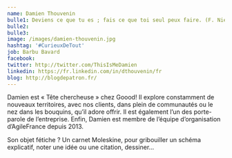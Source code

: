 ```yaml
---
name: Damien Thouvenin
bulle1: Deviens ce que tu es ; fais ce que toi seul peux faire. (F. Nietzsche)
bulle2: 
bulle3: 
image: /images/damien-thouvenin.jpg
hashtag: '#CurieuxDeTout'
job: Barbu Bavard
facebook: 
twitter: http://twitter.com/ThisIsMeDamien
linkedin: https://fr.linkedin.com/in/dthouvenin/fr
blog: http://blogdepatron.fr/
---
```


Damien est « Tête chercheuse » chez Goood! Il explore constamment de nouveaux territoires, avec nos clients, dans plein de communautés ou le nez dans les bouquins, qu’il adore offrir. Il est également l’un des porte-parole de l’entreprise. Enfin, Damien est membre de l’équipe d’organisation d’AgileFrance depuis 2013.

Son objet fétiche ? Un carnet Moleskine, pour gribouiller un schéma explicatif, noter une idée ou une citation, dessiner…
